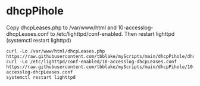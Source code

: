 # dhcpPihole
Copy dhcpLeases.php to /var/www/html and 10-accesslog-dhcpLeases.conf to /etc/lighttpd/conf-enabled.  Then restart lighttpd (systemctl restart lighttpd)

```
curl -Lo /var/www/html/dhcpLeases.php https://raw.githubusercontent.com/tbblake/myScripts/main/dhcpPihole/dhcpLeases.php
curl -Lo /etc/lighttpd/conf-enabled/10-accesslog-dhcpLeases.conf https://raw.githubusercontent.com/tbblake/myScripts/main/dhcpPihole/10-accesslog-dhcpLeases.conf
systemctl restart lighttpd
```
